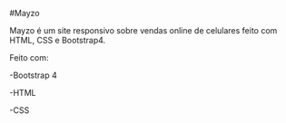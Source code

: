 #Mayzo

Mayzo é um site responsivo sobre vendas online de celulares feito com HTML, CSS e Bootstrap4.

Feito com:

-Bootstrap 4

-HTML

-CSS
